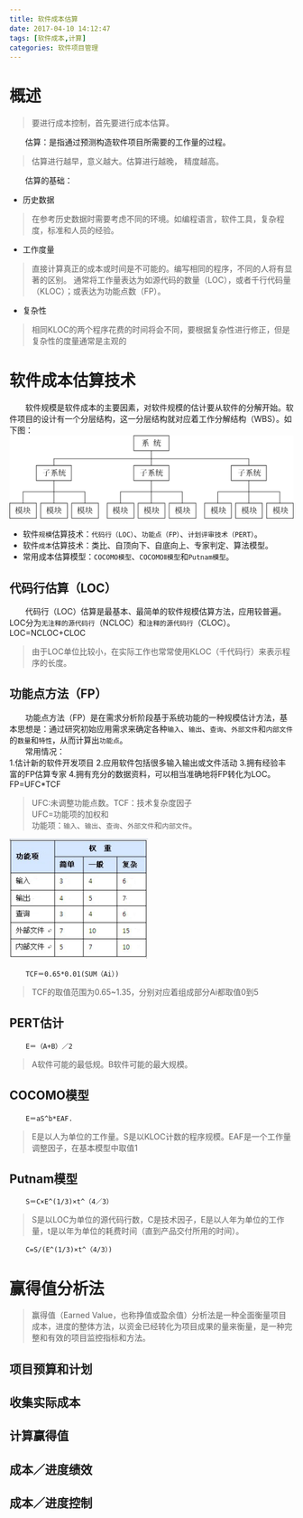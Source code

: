```yaml
---
title: 软件成本估算
date: 2017-04-10 14:12:47
tags: [软件成本,计算]
categories: 软件项目管理
---
```

# 概述
>要进行成本控制，首先要进行成本估算。  
  
&ensp;&ensp;&ensp;&ensp;估算：是指通过预测构造软件项目所需要的工作量的过程。  

>估算进行越早，意义越大。估算进行越晚， 精度越高。

&ensp;&ensp;&ensp;&ensp;估算的基础：
- 历史数据
>在参考历史数据时需要考虑不同的环境。如编程语言，软件工具，复杂程度，标准和人员的经验。
- 工作度量
>直接计算真正的成本或时间是不可能的。编写相同的程序，不同的人将有显著的区别。
通常将工作量表达为如源代码的数量（LOC），或者千行代码量（KLOC）；或表达为功能点数（FP）。
- 复杂性
>相同KLOC的两个程序花费的时间将会不同，要根据复杂性进行修正，但是复杂性的度量通常是主观的

# 软件成本估算技术
&ensp;&ensp;&ensp;&ensp;软件规模是软件成本的主要因素，对软件规模的估计要从软件的分解开始。软件项目的设计有一个分层结构，这一分层结构就对应着工作分解结构（WBS）。如下图：
![WBS工作分解结构](软件成本估算/WBS.png)  
  
- 软件`规模`估算技术：`代码行（LOC）`、`功能点（FP）`、`计划评审技术（PERT）`。  
- 软件`成本`估算技术：类比、自顶向下、自底向上、专家判定、算法模型。  
- 常用成本估算模型：`COCOMO模型`、`COCOMOⅡ模型`和`Putnam模型`。  

## 代码行估算（LOC）
&ensp;&ensp;&ensp;&ensp;代码行（LOC）估算是最基本、最简单的软件规模估算方法，应用较普遍。LOC分为`无注释的源代码行`（NCLOC）和`注释的源代码行`（CLOC）。  
		LOC=NCLOC+CLOC  
>由于LOC单位比较小，在实际工作也常常使用KLOC（千代码行）来表示程序的长度。    

## 功能点方法（FP）
&ensp;&ensp;&ensp;&ensp;功能点方法（FP）是在需求分析阶段基于系统功能的一种规模估计方法，基本思想是：通过研究初始应用需求来确定各种`输入`、`输出`、`查询`、`外部文件`和`内部文件`的`数量`和`特性`，从而计算出`功能点`。  
&ensp;&ensp;&ensp;&ensp;常用情况：  
1.估计新的软件开发项目
2.应用软件包括很多输入输出或文件活动
3.拥有经验丰富的FP估算专家
4.拥有充分的数据资料，可以相当准确地将FP转化为LOC。  
		FP=UFC*TCF
>UFC:未调整功能点数。TCF：技术复杂度因子  
		UFC=功能项的加权和  
>功能项：`输入`、`输出`、`查询`、`外部文件`和`内部文件`。  

![WBS工作分解结构](软件成本估算/功能项权重.png)  

		TCF＝0.65*0.01(SUM（Ai）)  
>TCF的取值范围为0.65~1.35，分别对应着组成部分Ai都取值0到5  

## PERT估计  

		E＝（A+B）／2  
>A软件可能的最低规。B软件可能的最大规模。

## COCOMO模型

		E＝aS^b*EAF. 

>E是以人为单位的工作量。S是以KLOC计数的程序规模。EAF是一个工作量调整因子，在基本模型中取值1  

## Putnam模型

		S＝C×E^(1/3)×t^（4／3）

>S是以LOC为单位的源代码行数，C是技术因子，E是以人年为单位的工作量，t是以年为单位的耗费时间（直到产品交付所用的时间）。  


		C=S/(E^(1/3)×t^（4/3）)   
# 赢得值分析法

>赢得值（Earned Value，也称挣值或盈余值）分析法是一种全面衡量项目成本，进度的整体方法，以资金已经转化为项目成果的量来衡量，是一种完整和有效的项目监控指标和方法。  

## 项目预算和计划

## 收集实际成本

## 计算赢得值

## 成本／进度绩效

## 成本／进度控制
